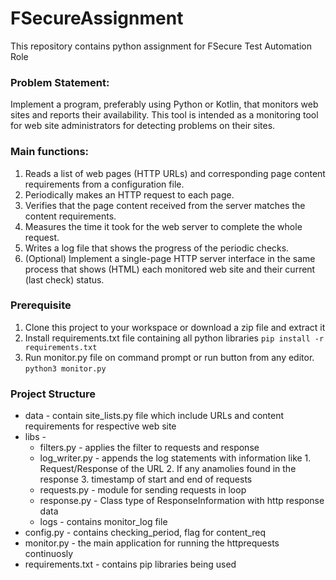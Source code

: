 # FSecureAssignment
This repository contains python assignment for FSecure Test Automation Role

### Problem Statement:

Implement a program, preferably using Python or Kotlin, that monitors web sites and reports their availability. This tool is intended as a monitoring tool for web site administrators for detecting problems on their sites.

### Main functions:
1. Reads a list of web pages (HTTP URLs) and corresponding page content requirements from a configuration file.
2. Periodically makes an HTTP request to each page.
3. Verifies that the page content received from the server matches the content requirements.
4. Measures the time it took for the web server to complete the whole request.
5. Writes a log file that shows the progress of the periodic checks.
6. (Optional) Implement a single-page HTTP server interface in the same process that shows (HTML) each monitored web site and their current (last check) status.


### Prerequisite

1. Clone this project to your workspace or download a zip file and extract it
2. Install requirements.txt file containing all python libraries
    `pip install -r requirements.txt`
3. Run monitor.py file on command prompt or run button from any editor.
    `python3 monitor.py`

### Project Structure

* data - contain site_lists.py file which include URLs and content requirements for respective web site
* libs - 
    * filters.py - applies the filter to requests and response
    * log_writer.py - appends the log statements with information like
                  1. Request/Response of the URL
                  2. If any anamolies found in the response
                  3. timestamp of start and end of requests
    * requests.py - module for sending requests in loop
    * response.py - Class type of ResponseInformation with http response data
    * logs - contains monitor_log file
* config.py - contains checking_period, flag for content_req
* monitor.py - the main application for running the httprequests continuosly
* requirements.txt - contains pip libraries being used
